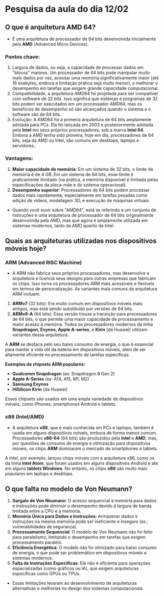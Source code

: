 # Pesquisa da aula do dia 12/02

## O que é arquitetura AMD 64?

- É uma arquitetura de processador de 64 bits desenvolvida inicialmente pela **AMD** (Advanced Micro Devices).

### Pontos chave:

1. Largura de dados, ou seja, a capacidade de processar dados em "blocos" maiores. Um processador de 64 bits pode manipular muito mais dados por vez, acessar uma memória significativamente maior (até 16 exabytes, embora a limitação prática seja muito menor), e melhorar o desempenho em tarefas que exigem grande capacidade computacional.
2. Compatibilidade, a arquitetura AMD64 foi projetada para ser compatível com software de 32 bits. Isso significa que sistemas e programas de 32 bits podem ser executados em um processador AMD64, mas os benefícios de desempenho só são alcançados quando o sistema e o software são de 64 bits.
3. Evolução: A AMD64 foi a primeira arquitetura de 64 bits amplamente adotada para PCs. Ela foi lançada em 2003 e posteriormente adotada pela **Intel** em seus próprios processadores, sob a marca **Intel 64**. Embora a AMD tenha sido pioneira, hoje em dia, processadores de 64 bits, seja da AMD ou Intel, são comuns em desktops, laptops e servidores.

### Vantagens:

1. **Maior capacidade de memória**: Em um sistema de 32 bits, o limite de memória é de 4 GB. Em um sistema de 64 bits, esse limite é praticamente ilimitado (na prática, a memória disponível é limitada pelas especificações da placa-mãe e do sistema operacional).
2. **Desempenho superior**: Processadores de 64 bits podem processar dados mais rapidamente, especialmente em tarefas pesadas como edição de vídeos, modelagem 3D, e execução de máquinas virtuais.
- Quando você ouvir sobre "AMD64", está se referindo a um conjunto de instruções e uma arquitetura de processador de 64 bits originalmente desenvolvida pela AMD, mas que agora é amplamente utilizada em sistemas modernos, tanto da AMD quanto da Intel.

## Quais as arquiteturas utilizadas nos dispositivos móveis hoje?

### ARM (Advanced RISC Machine)

- A ARM não fabrica seus próprios processadores, mas desenvolve a arquitetura e licencia seus designs para outras empresas que fabricam os chips. Isso torna os processadores ARM mais acessíveis e flexíveis em termos de personalização. As variantes mais comuns da arquitetura ARM incluem:
1. **ARMv7** (32 bits): Era muito comum em dispositivos móveis mais antigos, mas está sendo substituído por versões de 64 bits.
2. **ARMv8-A** (64 bits): Essa versão trouxe a transição para processadores de 64 bits, o que permite uma maior capacidade de processamento e maior acesso à memória. Todos os processadores modernos da linha **Snapdragon, Exynos, Apple A-series**, e **Kirin** (da Huawei) utilizam variantes dessa arquitetura.

A **ARM** se destaca pelo seu baixo consumo de energia, o que é essencial para manter a vida útil da bateria em dispositivos móveis, além de ser altamente eficiente no processamento de tarefas específicas.

**Exemplos de chipsets ARM populares:**

- **Qualcomm Snapdragon** (ex: Snapdragon 8 Gen 2)
- **Apple A-Series** (ex: A14, A15, M1, M2)
- **Samsung Exynos**
- **HiSilicon Kirin** (da Huawei)

Esses chipsets são usados em uma ampla variedade de dispositivos móveis, como iPhones, smartphones Android e tablets.

### x86 (Intel/AMD)

- A arquitetura **x86**, que é mais conhecida em PCs e laptops, também é usada em alguns dispositivos móveis, embora de forma menos comum. Processadores **x86-64** (64 bits) são produzidos pela **Intel** e **AMD**, mas, por questões de consumo de energia e otimização para dispositivos móveis, os chips **ARM** dominaram o mercado de smartphones e tablets.

A Intel, por exemplo, lançou chips móveis com a arquitetura x86, como os da linha **Intel Atom**, que foram usados em alguns dispositivos Android e até em alguns **tablets Windows**. No entanto, os chips **x86** são muito mais populares em laptops e desktops.

## O que falta no modelo de Von Neumann?

1. **Gargalo de Von Neumann**: O acesso sequencial à memória para dados e instruções pode diminuir o desempenho devido à largura de banda limitada entre a CPU e a memória.
2. **Memória Única para Dados e Instruções**: Armazenar dados e instruções na mesma memória pode ser ineficiente e inseguro (ex.: vulnerabilidades de segurança).
3. **Processamento Sequencial**: O modelo de Von Neumann não foi feito para paralelismo, limitando o desempenho em tarefas que exigem processamento paralelo.
4. **Eficiência Energética**: O modelo não foi otimizado para baixo consumo de energia, o que pode ser problemático em dispositivos móveis e sistemas modernos.
5. **Falta de Instruções Específicas**: Ele não é eficiente para operações especializadas (como gráficos ou IA), que exigem arquiteturas específicas como GPUs ou TPUs.
- Essas limitações levaram ao desenvolvimento de arquiteturas alternativas e melhorias no design dos sistemas computacionais.